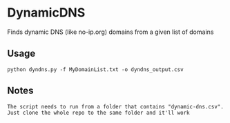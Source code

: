 # DynamicDNS
Finds dynamic DNS (like no-ip.org) domains from a given list of domains

## Usage
    python dyndns.py -f MyDomainList.txt -o dyndns_output.csv
    
## Notes
    The script needs to run from a folder that contains "dynamic-dns.csv".  Just clone the whole repo to the same folder and it'll work
